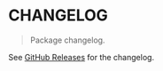 # CHANGELOG

> Package changelog.

See [GitHub Releases](https://github.com/stdlib-js/stats-base-dists-chi-mode/releases) for the changelog.
